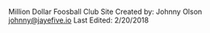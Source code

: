 Million Dollar Foosball Club Site
Created by: Johnny Olson johnny@jayefive.io
Last Edited: 2/20/2018




